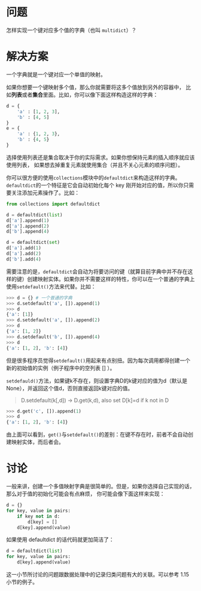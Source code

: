 # 问题
怎样实现一个键对应多个值的字典（也叫 `multidict`）？

# 解决方案
一个字典就是一个键对应一个单值的映射。

如果你想要一个键映射多个值，那么你就需要将这多个值放到另外的容器中， 比如**列表**或者**集合**里面。比如，你可以像下面这样构造这样的字典：
```python
d = {
    'a' : [1, 2, 3],
    'b' : [4, 5]
}
e = {
    'a' : {1, 2, 3},
    'b' : {4, 5}
}
```

选择使用列表还是集合取决于你的实际需求。如果你想保持元素的插入顺序就应该使用列表， 如果想去掉重复元素就使用集合（并且不关心元素的顺序问题）。

你可以很方便的使用` collections `模块中的` defaultdict `来构造这样的字典。` defaultdict `的一个特征是它会自动初始化每个 key 刚开始对应的值，所以你只需要关注添加元素操作了。比如：
```python
from collections import defaultdict

d = defaultdict(list)
d['a'].append(1)
d['a'].append(2)
d['b'].append(4)

d = defaultdict(set)
d['a'].add(1)
d['a'].add(2)
d['b'].add(4)
```
需要注意的是，` defaultdict `会自动为将要访问的键（就算目前字典中并不存在这样的键）创建映射实体。如果你并不需要这样的特性，你可以在一个普通的字典上使用` setdefault() `方法来代替。比如：
```python
>>> d = {} # 一个普通的字典
>>> d.setdefault('a', []).append(1)
>>> d
{'a': [1]}
>>> d.setdefault('a', []).append(2)
>>> d
{'a': [1, 2]}
>>> d.setdefault('b', []).append(4)
>>> d
{'a': [1, 2], 'b': [4]}
```
但是很多程序员觉得` setdefault() `用起来有点别扭。因为每次调用都得创建一个新的初始值的实例（例子程序中的空列表 [] ）。

`setdefauld()`方法，如果键k不存在，则设置字典D的k键对应的值为d（默认是None），并返回这个值d，否则直接返回k键对应的值。
> D.setdefault(k[,d]) -> D.get(k,d), also set D[k]=d if k not in D
```python
>>> d.get('c', []).append(1)
>>> d
{'a': [1, 2], 'b': [4]}
```
由上面可以看到，`get()`与`setdefault()`的差别：在键不存在时，前者不会自动创建映射实体，而后者会。

# 讨论
一般来讲，创建一个多值映射字典是很简单的。但是，如果你选择自己实现的话，那么对于值的初始化可能会有点麻烦， 你可能会像下面这样来实现：
```python
d = {}
for key, value in pairs:
    if key not in d:
        d[key] = []
    d[key].append(value)
```
如果使用 defaultdict 的话代码就更加简洁了：
```python
d = defaultdict(list)
for key, value in pairs:
    d[key].append(value)
```
这一小节所讨论的问题跟数据处理中的记录归类问题有大的关联。可以参考 1.15 小节的例子。
